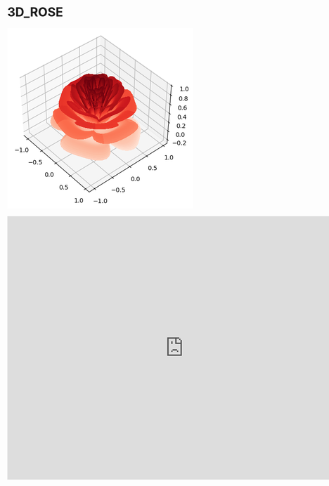 # 3D_ROSE
![](https://github.com/ashanjayamal/3D_ROSE/blob/02ca3cfa583dc107aa4e9eb70044c11b647b648f/output.png)
<iframe frameborder="0" height="600" src="https://3d-rose-ashan.netlify.app" width="800"></iframe>
